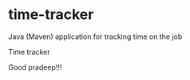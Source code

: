 # time-tracker
Java (Maven) application for tracking time on the job

Time tracker

Good  pradeep!!!
